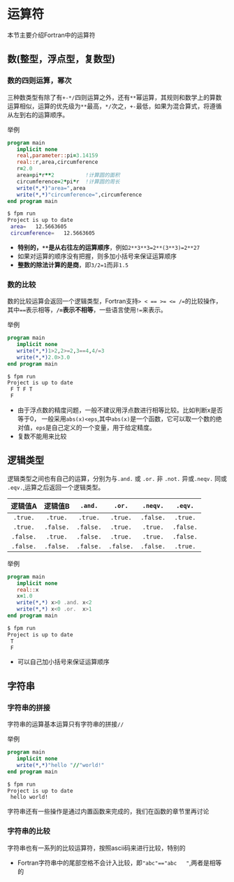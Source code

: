 # 运算符

本节主要介绍Fortran中的运算符

## 数(整型，浮点型，复数型)

### 数的四则运算，幂次
三种数类型有除了有`+-*/`四则运算之外，还有`**`幂运算，其规则和数学上的算数运算相似，运算的优先级为`**`最高，`*/`次之，`+-`最低，如果为混合算式，将遵循从左到右的运算顺序。

举例

``` fortran
program main
   implicit none
   real,parameter::pi=3.14159
   real::r,area,circumference
   r=2.0
   area=pi*r**2          !计算圆的面积
   circumference=2*pi*r  !计算圆的周长
   write(*,*)"area=",area
   write(*,*)"circumference=",circumference
end program main
```

``` sh
$ fpm run
Project is up to date
 area=   12.5663605
 circumference=   12.5663605
```
- **特别的，`**`是从右往左的运算顺序**，例如`2**3**3=2**(3**3)=2**27`
- 如果对运算的顺序没有把握，则多加小括号来保证运算顺序
- **整数的除法计算的是商**，即`3/2=1`而非`1.5`

### 数的比较
数的比较运算会返回一个逻辑类型，Fortran支持`> < == >= <= /=`的比较操作，其中`==`表示相等，**`/=`表示不相等**，一些语言使用`!=`来表示。

举例

``` fortran
program main
   implicit none
   write(*,*)1>2,2>=2,3==4,4/=3
   write(*,*)2.0>3.0
end program main
```

``` sh
$ fpm run
Project is up to date
 F T F T
 F
```
- 由于浮点数的精度问题，一般不建议用浮点数进行相等比较。比如判断x是否等于0，
一般采用`abs(x)<eps`,其中`abs(x)`是一个函数，它可以取一个数的绝对值，`eps`是自己定义的一个变量，用于给定精度。
- 复数不能用来比较

## 逻辑类型
逻辑类型之间也有自己的运算，分别为与`.and.` 或 `.or.` 非 `.not.` 异或`.neqv.` 同或 `.eqv.`,运算之后返回一个逻辑类型。

| 逻辑值A   | 逻辑值B   | `.and.`   | `.or.`    | `.neqv.`  | `.eqv.`   |
| :-:       | :-:       | :-:       | :-:       | :-:       | :-:       |
| `.true.`  | `.true.`  | `.true.`  | `.true.`  | `.false.` | `.true.`  |
| `.true.`  | `.false.` | `.false.` | `.true.`  | `.true.`  | `.false.` |
| `.false.` | `.true.`  | `.false.` | `.true.`  | `.true.`  | `.false.` |
| `.false.` | `.false.` | `.false.` | `.false.` | `.false.` | `.true.`  |

举例

``` fortran
program main
   implicit none
   real::x
   x=1.0
   write(*,*) x>0 .and. x<2
   write(*,*) x<0 .or.  x>1
end program main
```
``` sh
$ fpm run
Project is up to date
 T
 F
```
- 可以自己加小括号来保证运算顺序

## 字符串

### 字符串的拼接
字符串的运算基本运算只有字符串的拼接`//`

举例

``` fortran
program main
   implicit none
   write(*,*)"hello "//"world!" 
end program main
```
``` sh
$ fpm run
Project is up to date
 hello world!
```

字符串还有一些操作是通过内置函数来完成的，我们在函数的章节里再讨论

### 字符串的比较

字符串也有一系列的比较运算符，按照ascii码来进行比较，特别的

- Fortran字符串中的尾部空格不会计入比较，即`"abc"=="abc   "`,两者是相等的


